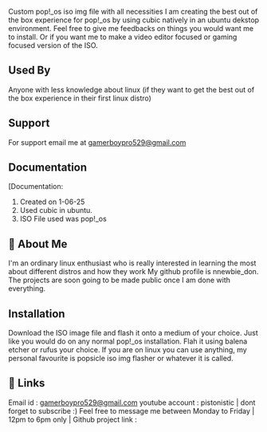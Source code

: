 Custom pop!_os iso img file with all necessities
I am creating the best out of the box experience for pop!_os by using cubic natively in an ubuntu dekstop environment.
Feel free to give me feedbacks on things you would want me to install. Or if you want me to make a video editor focused or gaming focused version of the ISO.

## Used By

Anyone with less knowledge about linux (if they want to get the best out of the box experience in their first linux distro)




## Support

For support email me at gamerboypro529@gmail.com


## Documentation

[Documentation:
1) Created on 1-06-25
2) Used cubic in ubuntu.
3) ISO File used was pop!_os



## 🚀 About Me
I'm an ordinary linux enthusiast  who is really interested in learning the most about different distros and how they work
My github profile is nnewbie_don.
The projects are soon going to be made public once I am done with everything.


## Installation

Download the ISO image file and flash it onto a medium of your choice. Just like you would do on any normal pop!_os installation.
Flah it using balena etcher or rufus your choice.
If you are on linux you can use anything, my personal favourite is popsicle iso img flasher or whatever it is called.
    
## 🔗 Links
Email id : gamerboypro529@gmail.com 
youtube account : pistonistic | dont forget to subscribe :)
Feel free to message me between Monday to Friday | 12pm to 6pm only | 
Github project link : 